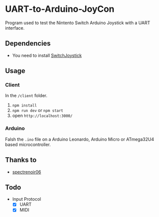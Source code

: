 # UART-to-Arduino-JoyCon
Program used to test the Nintento Switch Arduino Joystick with a UART interface.

## Dependencies
 - You need to install [SwitchJoystick](https://github.com/HackerLoop/Arduino-JoyCon-Library-for-Nintendo-Switch)

## Usage
### Client
In the `/client` folder.
1. `npm install`
2. `npm run dev` or `npm start`
3. open `http://localhost:3000/`

### Arduino
Falsh the `.ino` file on a Arduino Leonardo,  Arduino Micro or ATmega32U4 based microcontroller.

## Thanks to
 - [spectrenoir06](https://github.com/spectrenoir06)

## Todo
- Input Protocol
  - [x] UART
  - [x] MIDI